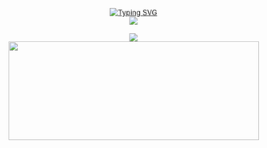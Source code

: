 <p align="center">
<a href="https://git.io/typing-svg"><img src="https://readme-typing-svg.herokuapp.com?font=Fira+Code&duration=3000&pause=1000&color=000000&center=true&width=435&lines=I'm+a+Student.;Currently+learning+something." alt="Typing SVG" /></a>
<br/>
<a href="https://git.io/streak-stats"><img src="http://github-readme-streak-stats.herokuapp.com?user=ariskhuzaini&theme=dark&currStreakLabel=FFA726&fire=FFA726&ring=FFA726&sideNums=FFD95B"/></a>
<br/><br/>
<a href="https://github.com/anuraghazra/github-readme-stats"><img src="https://github-readme-stats.vercel.app/api?username=ariskhuzaini&show_icons=true&theme=dark&&bg_color=151515&title_color=FEA626&icon_color=FFD95B&text_color=FDFDFD"/></a>
<br/>
<a href="https://github.com/anuraghazra/github-readme-stats"><img src="https://github-readme-stats.vercel.app/api/top-langs/?username=ariskhuzaini&langs_count=8&layout=compact&theme=react&hide_border=true&bg_color=151515&title_color=FFD95B&icon_color=F8D866" width="495px" height="195px"/></a>
</p>
